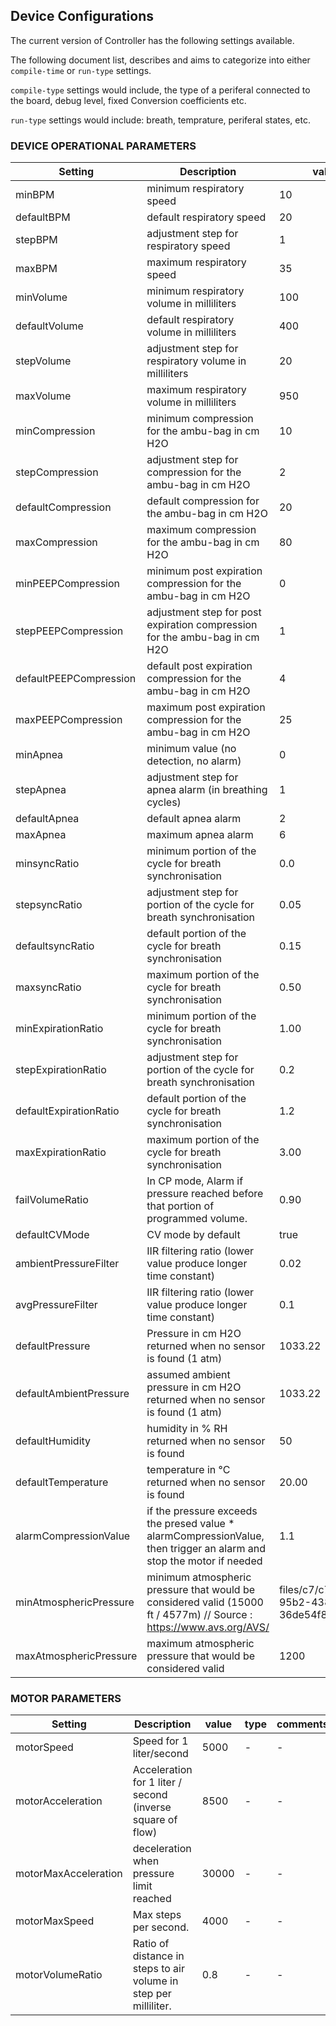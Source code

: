 ## Device Configurations
The current version of Controller has the following settings available.

The following document list, describes and aims to categorize into either `compile-time` or `run-type` settings.

`compile-type` settings would include, the type of a periferal connected to the board, debug level, fixed Conversion coefficients etc.

`run-type` settings would include: breath, temprature, periferal states, etc.

###  DEVICE OPERATIONAL PARAMETERS

| Setting | Description | value | type | comments |
| ---- | ----- | --- | --- | ----|
| minBPM |  minimum respiratory speed | 10    | - | - |
| defaultBPM |  default respiratory speed | 20    | - | - |
| stepBPM |  adjustment step for respiratory speed | 1    | - | - |
| maxBPM |  maximum respiratory speed | 35    | - | - |
| minVolume |  minimum respiratory volume in milliliters  | 100    | - | - |
| defaultVolume |  default respiratory volume in milliliters  | 400    | - | - |
| stepVolume |  adjustment step for respiratory volume in milliliters  | 20    | - | - |
| maxVolume |  maximum respiratory volume in milliliters  | 950    | - | - |
| minCompression |  minimum compression for the ambu-bag in cm H2O | 10    | - | - |
| stepCompression |  adjustment step for compression for the ambu-bag in cm H2O | 2    | - | - |
| defaultCompression |  default compression for the ambu-bag in cm H2O | 20    | - | - |
| maxCompression |  maximum compression for the ambu-bag in cm H2O | 80    | - | - |
| minPEEPCompression |  minimum post expiration compression for the ambu-bag in cm H2O | 0    | - | - |
| stepPEEPCompression |  adjustment step for post expiration compression for the ambu-bag in cm H2O | 1    | - | - |
| defaultPEEPCompression |  default post expiration compression for the ambu-bag in cm H2O | 4    | - | - |
| maxPEEPCompression |  maximum post expiration compression for the ambu-bag in cm H2O | 25    | - | - |
| minApnea |  minimum value (no detection, no alarm) | 0    | - | - |
| stepApnea |  adjustment step for apnea alarm (in breathing cycles) | 1    | - | - |
| defaultApnea |  default apnea alarm | 2    | - | - |
| maxApnea |  maximum apnea alarm | 6    | - | - |
| minsyncRatio |  minimum portion of the cycle for breath synchronisation | 0.0  | - | - |
| stepsyncRatio | adjustment step for portion of the cycle for breath synchronisation | 0.05 | - | - |
| defaultsyncRatio | default portion of the cycle for breath synchronisation | 0.15 | - | - |
| maxsyncRatio | maximum portion of the cycle for breath synchronisation | 0.50 | - | - |
| minExpirationRatio | minimum portion of the cycle for breath synchronisation | 1.00 | - | - |
| stepExpirationRatio |  adjustment step for portion of the cycle for breath synchronisation | 0.2  | - | - |
| defaultExpirationRatio |  default portion of the cycle for breath synchronisation | 1.2  | - | - |
| maxExpirationRatio | maximum portion of the cycle for breath synchronisation | 3.00 | - | - |
| failVolumeRatio | In CP mode, Alarm if pressure reached before that portion of programmed volume. | 0.90 | - | - |
| defaultCVMode |  CV mode by default  | true | - | - |
| ambientPressureFilter | IIR filtering ratio (lower value produce longer time constant) | 0.02 | - | - |
| avgPressureFilter |  IIR filtering ratio (lower value produce longer time constant) | 0.1  | - | - |
| defaultPressure | Pressure in cm H2O returned when no sensor is found (1 atm) | 1033.22 | - | - |
| defaultAmbientPressure | assumed ambient pressure in cm H2O returned when no sensor is found (1 atm) | 1033.22 | - | - |
| defaultHumidity |  humidity in % RH returned when no sensor is found | 50    | - | - |
| defaultTemperature | temperature in °C returned when no sensor is found | 20.00 | - | - |
| alarmCompressionValue |  if the pressure exceeds the presed value * alarmCompressionValue, then trigger an alarm and stop the motor if needed   | 1.1  | - | - |
| minAtmosphericPressure |  minimum atmospheric pressure that would be considered valid (15000 ft / 4577m) // Source : https://www.avs.org/AVS/ |  files/c7/c7edaedb-95b2-438f-adfb-36de54f87b9e.pdf   | 583    | - | - |
| maxAtmosphericPressure |  maximum atmospheric pressure that would be considered valid  | 1200    | - | - |


### MOTOR PARAMETERS

| Setting | Description | value | type | comments |
| ---- | ----- | --- | --- | ----|
| motorSpeed |  Speed for 1 liter/second | 5000    | - | - |
| motorAcceleration |  Acceleration for 1 liter / second (inverse square of flow) | 8500    | - | - |
| motorMaxAcceleration |  deceleration when pressure limit reached | 30000    | - | - |
| motorMaxSpeed |  Max steps per second.  | 4000    | - | - |
| motorVolumeRatio |  Ratio of distance in steps to air volume in step per milliliter. | 0.8  | - | - |
